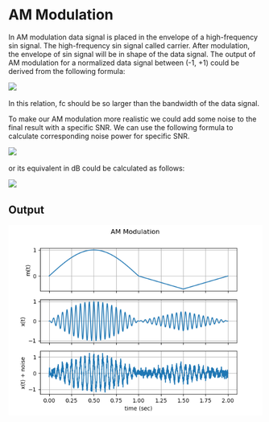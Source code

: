 AM Modulation
=============
In AM modulation data signal is placed in the envelope of a high-frequency sin signal. The high-frequency sin signal called carrier. After modulation, the envelope of sin signal will be in shape of the data signal. The output of AM modulation for a normalized data signal between (-1, +1) could be derived from the following formula:

<img src="https://render.githubusercontent.com/render/math?math=x(t)=m(t).cos(2\pi f_ct)"> 

In this relation, fc should be so larger than the bandwidth of the data signal.

To make our AM modulation more realistic we could add some noise to the final result with a specific SNR. We can use the following formula to calculate corresponding noise power for specific SNR.

<img src="https://render.githubusercontent.com/render/math?math=SNR=\dfrac{P_{signal}}{P_{noise}}"> 

or its equivalent in dB could be calculated as follows:

<img src="https://render.githubusercontent.com/render/math?math=SNR_{db}=P_{signal,dB}%20-%20P_{noise,dB}"> 

## Output
<img src="/AM Modulation/AM_modulation.png" width="640">
